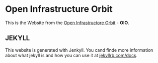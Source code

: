  Open Infrastructure Orbit
===========================

This is the Website from the [Open Infrastructore Orbit](https://oio.social) - **OIO**.

 JEKYLL
---------

This website is generated with Jenkyll. You cand finde more information about what jekyll is and how you can use it at [jekyllrb.com/docs](https://jekyllrb.com/docs/).
